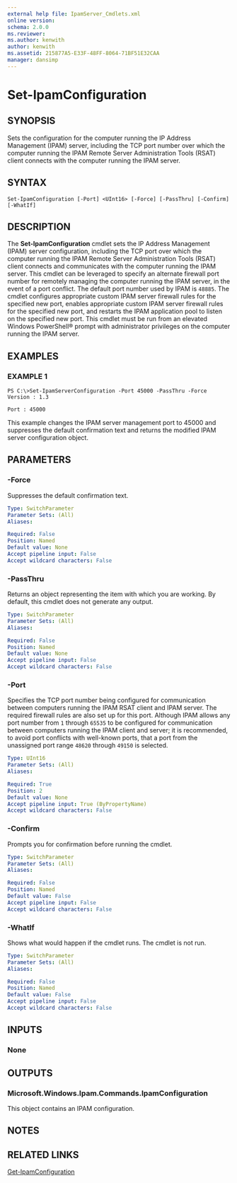 ```yaml
---
external help file: IpamServer_Cmdlets.xml
online version: 
schema: 2.0.0
ms.reviewer:
ms.author: kenwith
author: kenwith
ms.assetid: 215877A5-E33F-48FF-8064-71BF51E32CAA
manager: dansimp
---
```


# Set-IpamConfiguration

## SYNOPSIS
Sets the configuration for the computer running the IP Address Management (IPAM) server, including the TCP port number over which the computer running the IPAM Remote Server Administration Tools (RSAT) client connects with the computer running the IPAM server.

## SYNTAX

```
Set-IpamConfiguration [-Port] <UInt16> [-Force] [-PassThru] [-Confirm] [-WhatIf]
```

## DESCRIPTION
The **Set-IpamConfiguration** cmdlet sets the IP Address Management (IPAM) server configuration, including the TCP port over which the computer running the IPAM Remote Server Administration Tools (RSAT) client connects and communicates with the computer running the IPAM server.
This cmdlet can be leveraged to specify an alternate firewall port number for remotely managing the computer running the IPAM server, in the event of a port conflict.
The default port number used by IPAM is `48885`.
The cmdlet configures appropriate custom IPAM server firewall rules for the specified new port, enables appropriate custom IPAM server firewall rules for the specified new port, and restarts the IPAM application pool to listen on the specified new port.
This cmdlet must be run from an elevated Windows PowerShell® prompt with administrator privileges on the computer running the IPAM server.

## EXAMPLES

### EXAMPLE 1
```
PS C:\>Set-IpamServerConfiguration -Port 45000 -PassThru -Force
Version : 1.3 
 
Port : 45000
```

This example changes the IPAM server management port to 45000 and suppresses the default confirmation text and returns the modified IPAM server configuration object.

## PARAMETERS

### -Force
Suppresses the default confirmation text.

```yaml
Type: SwitchParameter
Parameter Sets: (All)
Aliases: 

Required: False
Position: Named
Default value: None
Accept pipeline input: False
Accept wildcard characters: False
```

### -PassThru
Returns an object representing the item with which you are working.
By default, this cmdlet does not generate any output.

```yaml
Type: SwitchParameter
Parameter Sets: (All)
Aliases: 

Required: False
Position: Named
Default value: None
Accept pipeline input: False
Accept wildcard characters: False
```

### -Port
Specifies the TCP port number being configured for communication between computers running the IPAM RSAT client and IPAM server.
The required firewall rules are also set up for this port.
Although IPAM allows any port number from `1` through `65535` to be configured for communication between computers running the IPAM client and server; it is recommended, to avoid port conflicts with well-known ports, that a port from the unassigned port range `48620` through `49150` is selected.

```yaml
Type: UInt16
Parameter Sets: (All)
Aliases: 

Required: True
Position: 2
Default value: None
Accept pipeline input: True (ByPropertyName)
Accept wildcard characters: False
```

### -Confirm
Prompts you for confirmation before running the cmdlet.

```yaml
Type: SwitchParameter
Parameter Sets: (All)
Aliases: 

Required: False
Position: Named
Default value: False
Accept pipeline input: False
Accept wildcard characters: False
```

### -WhatIf
Shows what would happen if the cmdlet runs.
The cmdlet is not run.

```yaml
Type: SwitchParameter
Parameter Sets: (All)
Aliases: 

Required: False
Position: Named
Default value: False
Accept pipeline input: False
Accept wildcard characters: False
```

## INPUTS

### None

## OUTPUTS

### Microsoft.Windows.Ipam.Commands.IpamConfiguration
This object contains an IPAM configuration.

## NOTES

## RELATED LINKS

[Get-IpamConfiguration](./Get-IpamConfiguration.md)

